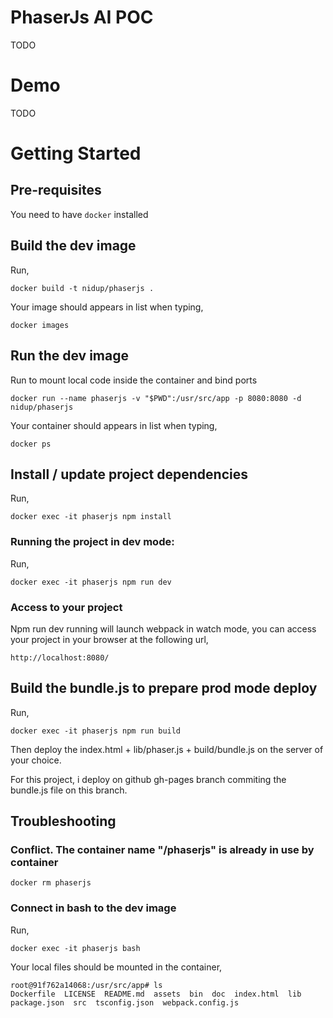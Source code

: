 # PhaserJs AI POC

TODO

# Demo

TODO

# Getting Started

## Pre-requisites

You need to have `docker` installed

## Build the dev image

Run,
```
docker build -t nidup/phaserjs .
```

Your image should appears in list when typing,
```
docker images
```

## Run the dev image

Run to mount local code inside the container and bind ports
```
docker run --name phaserjs -v "$PWD":/usr/src/app -p 8080:8080 -d nidup/phaserjs
```

Your container should appears in list when typing,
```
docker ps
```

## Install / update project dependencies

Run,
```
docker exec -it phaserjs npm install
```

### Running the project in dev mode:

Run,
```
docker exec -it phaserjs npm run dev
```

### Access to your project

Npm run dev running will launch webpack in watch mode, you can access your project in your browser at the following url,
```
http://localhost:8080/
```

## Build the bundle.js to prepare prod mode deploy

Run,
```
docker exec -it phaserjs npm run build
```

Then deploy the index.html + lib/phaser.js + build/bundle.js on the server of your choice.

For this project, i deploy on github gh-pages branch commiting the bundle.js file on this branch.


## Troubleshooting

### Conflict. The container name "/phaserjs" is already in use by container

```
docker rm phaserjs
```

### Connect in bash to the dev image

Run,
```
docker exec -it phaserjs bash
```

Your local files should be mounted in the container,
```
root@91f762a14068:/usr/src/app# ls
Dockerfile  LICENSE  README.md	assets	bin  doc  index.html  lib  package.json  src  tsconfig.json  webpack.config.js
```

